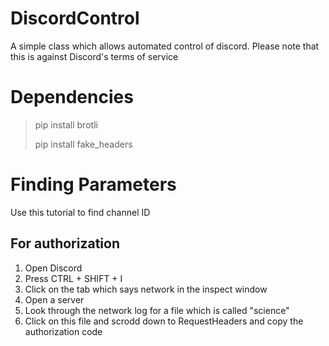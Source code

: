 # DiscordControl
A simple class which allows automated control of discord. Please note that this is against Discord's terms of service

# Dependencies

> pip install brotli
>
> pip install fake_headers

# Finding Parameters

Use this tutorial to find channel ID

## For authorization
1. Open Discord
2. Press CTRL + SHIFT + I
3. Click on the tab which says network in the inspect window
4. Open a server
5. Look through the network log for a file which is called "science"
6. Click on this file and scrodd down to RequestHeaders and copy the authorization code 
